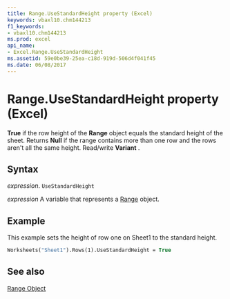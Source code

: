 ```yaml
---
title: Range.UseStandardHeight property (Excel)
keywords: vbaxl10.chm144213
f1_keywords:
- vbaxl10.chm144213
ms.prod: excel
api_name:
- Excel.Range.UseStandardHeight
ms.assetid: 59e0be39-25ea-c18d-919d-506d4f041f45
ms.date: 06/08/2017
---
```



# Range.UseStandardHeight property (Excel)

 **True** if the row height of the **Range** object equals the standard height of the sheet. Returns **Null** if the range contains more than one row and the rows aren't all the same height. Read/write **Variant** .


## Syntax

 _expression_. `UseStandardHeight`

 _expression_ A variable that represents a [Range](excel.range-graph-property.md) object.


## Example

This example sets the height of row one on Sheet1 to the standard height.


```vb
Worksheets("Sheet1").Rows(1).UseStandardHeight = True
```


## See also


[Range Object](Excel.Range(object).md)

